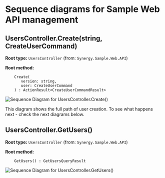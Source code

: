 # Sequence diagrams for Sample Web API management

##  UsersController.Create(string, CreateUserCommand)

**Root type:** `UsersController` (from: `Synergy.Sample.Web.API`)

**Root method:**
```
    Create(
       version: string,
       user: CreateUserCommand
    ) : ActionResult<CreateUserCommandResult>
```

![Sequence Diagram for UsersController.Create()](http://www.plantuml.com/plantuml/png/Z5HDRzf04BrRyd-OeolL47gqgeY48WKrBH6ONfeS5dl0gvXTQtUCos_heJ-fVw6pjb41uwO7n38VRzvxEylldx_6beIXSfVxddsLgX16xC2WBRIo-0Mj5LkynrnNTyRe2iYKw7iPYXGDFCJn4ppDbp68GWxtes5fqLZVssXDd8upQI6LOkiWRQOh2vGXRCeyXq9G1de3hWCIWuAaLeDd5MkmY51bWY0JHO7AWi8V124a6IQlDK8TQ84jh1sxWU-Hf9ovhHo7YLPaT9wZ6KmSE0RlV0zLsjQiTQbIOGvmpvgutlU6e9Wpw3tJQOCHh6QGY3oNQWiLhfr8O8n2IqMiagqYcSX2A8ABeUV9Xe4hcUZTJgZqWJ-TAfTVOA6j96qEtPplfOB4MbY4J-tXZJ4Bj6LEljVg2MylM4Rm_MZEI-zTNlI4jtrg8cWEGQU0hUzhQZZzbHsTg0WUzLOgRXO9oJq7EnQT_-vYpHGljoBP0axvI8UtOPEQGclwjHaHRs1LvmDBXjVZFLm5vIl3_oP_l5Ic_NKvNSJy5S-RnO9WbXv7mBUxnzLq2S7OnSR7kVyOrEVznp2yDAmXtUhltQT9xsLsCarBurTFCd2HK-TwwZghoFpxc9okqVN7q8e_Umtk2Gn7Wn5ykBc1-MVV6_Dhh_yP_m000F__0m00)
<!--
@startuml
skinparam responseMessageBelowArrow true
header HTTP POST api/v1/users
footer This diagram shows the full path of user creation.\nTo see what happens next - check the next diagrams below.
title
UsersController.Create()
endtitle
boundary Browser
/ note over Browser: UI calling web api endpoints
participant UsersController
participant CreateUserCommandHandler
participant UserRepository
participant User
database Database
participant CreateUserCommandResult
Browser->UsersController: [Create()] HTTP POST api/v1/users
UsersController->CreateUserCommandHandler: Handle(CreateUserCommand)
CreateUserCommandHandler->UserRepository: CreateUser(Login)
activate UserRepository
UserRepository->UserRepository: InstantiateUserEntity(Login)
activate UserRepository
create User
UserRepository->User: new User(string, Login)
activate User
deactivate UserRepository
UserRepository->Database: INSERT INTO Users (Id, Login) VALUES (@Id, @Login)
deactivate UserRepository
CreateUserCommandHandler<--UserRepository: User
create CreateUserCommandResult
CreateUserCommandHandler->CreateUserCommandResult: new CreateUserCommandResult(User)
activate CreateUserCommandResult
UsersController<--CreateUserCommandHandler: CreateUserCommandResult
Browser<--UsersController: HTTP/1.1 200 OK
@enduml
-->

This diagram shows the full path of user creation.
To see what happens next - check the next diagrams below.


##  UsersController.GetUsers()

**Root type:** `UsersController` (from: `Synergy.Sample.Web.API`)

**Root method:**
```
    GetUsers() : GetUsersQueryResult
```

![Sequence Diagram for UsersController.GetUsers()](http://www.plantuml.com/plantuml/png/T53DIWD13BuFp3lag8VjTdii8hKYRIbY3zkJU4YxeGvECqCcsyLdy-0ZzHMSBGj2nME-V7_9-UjxbXH5swEt9dquZYXu1A4K0oTwffJmG7FoeNiG2Hsej6JDEs530ikwti3YgGQChZnLPPj8aZNgr6VIjfyU0wi4xqb62z8BT7Dh3N4pi7QXvGRb4-RPFg-jAO634eHJJXZ0AMnNi4Vl7H-WerqV2DaZ1iUQ4tDhTNiNaHMkOgqPF8hxgyqKNdyhlVrtpA2-Aue_ybvHLgCA9kCnlAojcULAbq_-0000__y30000)
<!--
@startuml
skinparam responseMessageBelowArrow true
header HTTP GET api/v1/users
title
UsersController.GetUsers()
endtitle
boundary Browser
/ note over Browser: UI calling web api endpoints
participant UsersController
Browser->UsersController: [GetUsers()] HTTP GET api/v1/users
Browser<--UsersController: HTTP/1.1 200 OK
@enduml
-->


